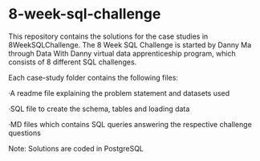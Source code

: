 # 8-week-sql-challenge




This repository contains the solutions for the case studies in 8WeekSQLChallenge. The 8 Week SQL Challenge is started by Danny Ma through Data With Danny virtual data apprenticeship program, which consists of 8 different SQL challenges.

Each case-study folder contains the following files:

·A readme file explaining the problem statement and datasets used

·SQL file to create the schema, tables and loading data

·MD files which contains SQL queries answering the respective challenge questions

Note: Solutions are coded in PostgreSQL

